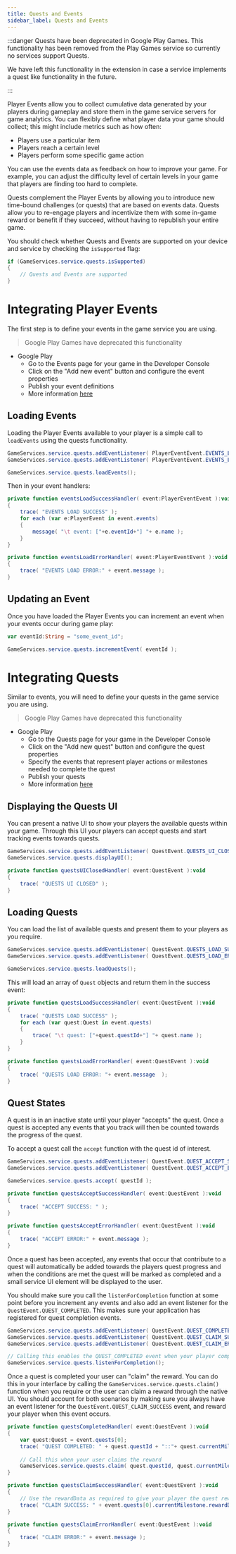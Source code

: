 ```yaml
---
title: Quests and Events
sidebar_label: Quests and Events
---
```



:::danger
Quests have been deprecated in Google Play Games. This functionality has been removed from the Play Games service so currently no services support Quests.

We have left this functionality in the extension in case a service implements a quest like functionality in the future.

::: 


Player Events allow you to collect cumulative data generated by your players during gameplay and 
store them in the game service servers for game analytics. You can flexibly define what player 
data your game should collect; this might include metrics such as how often:

- Players use a particular item
- Players reach a certain level
- Players perform some specific game action

You can use the events data as feedback on how to improve your game. For example, you can adjust 
the difficulty level of certain levels in your game that players are finding too hard to complete.

Quests complement the Player Events by allowing you to introduce new time-bound challenges (or quests) 
that are based on events data. Quests allow you to re-engage players and incentivize them with some 
in-game reward or benefit if they succeed, without having to republish your entire game.

You should check whether Quests and Events are supported on your device and service by checking the 
`isSupported` flag:


```actionscript
if (GameServices.service.quests.isSupported)
{
	// Quests and Events are supported
}
```

# Integrating Player Events

The first step is to define your events in the game service you are using. 

> Google Play Games have deprecated this functionality

- Google Play
  - Go to the Events page for your game in the Developer Console
  - Click on the "Add new event" button and configure the event properties
  - Publish your event definitions
  - More information [here](http://developers.google.com/games/services/common/concepts/quests)


## Loading Events

Loading the Player Events available to your player is a simple call to `loadEvents` using the quests functionality.

```actionscript
GameServices.service.quests.addEventListener( PlayerEventEvent.EVENTS_LOAD_SUCCESS, eventsLoadSuccessHandler );
GameServices.service.quests.addEventListener( PlayerEventEvent.EVENTS_LOAD_ERROR,   eventsLoadErrorHandler );

GameServices.service.quests.loadEvents();
```

Then in your event handlers:

```actionscript
private function eventsLoadSuccessHandler( event:PlayerEventEvent ):void
{
	trace( "EVENTS LOAD SUCCESS" );			
	for each (var e:PlayerEvent in event.events)
	{
		message( "\t event: ["+e.eventId+"] "+ e.name );
	}
}

private function eventsLoadErrorHandler( event:PlayerEventEvent ):void
{
	trace( "EVENTS LOAD ERROR:" + event.message );
}
```

## Updating an Event

Once you have loaded the Player Events you can increment an event when your events occur during game play:

```actionscript
var eventId:String = "some_event_id";

GameServices.service.quests.incrementEvent( eventId );
```


# Integrating Quests

Similar to events, you will need to define your quests in the game service you are using.

> Google Play Games have deprecated this functionality

- Google Play
  - Go to the Quests page for your game in the Developer Console
  - Click on the "Add new quest" button and configure the quest properties
  - Specify the events that represent player actions or milestones needed to complete the quest
  - Publish your quests
  - More information [here](http://developers.google.com/games/services/common/concepts/quests)


## Displaying the Quests UI

You can present a native UI to show your players the available quests within your game. 
Through this UI your players can accept quests and start tracking events towards quests.


```actionscript
GameServices.service.quests.addEventListener( QuestEvent.QUESTS_UI_CLOSED, questsUIClosedHandler );
GameServices.service.quests.displayUI();
```

```actionscript
private function questsUIClosedHandler( event:QuestEvent ):void
{
	trace( "QUESTS UI CLOSED" );
}
```


## Loading Quests

You can load the list of available quests and present them to your players as you require.

```actionscript
GameServices.service.quests.addEventListener( QuestEvent.QUESTS_LOAD_SUCCESS, questsLoadSuccessHandler );
GameServices.service.quests.addEventListener( QuestEvent.QUESTS_LOAD_ERROR, questsLoadErrorHandler );

GameServices.service.quests.loadQuests();
```

This will load an array of `Quest` objects and return them in the success event:

```actionscript
private function questsLoadSuccessHandler( event:QuestEvent ):void
{
	trace( "QUESTS LOAD SUCCESS" );
	for each (var quest:Quest in event.quests)
	{
		trace( "\t quest: ["+quest.questId+"] "+ quest.name );
	}
}

private function questsLoadErrorHandler( event:QuestEvent ):void
{
	trace( "QUESTS LOAD ERROR: "+ event.message  );
}
```


## Quest States 

A quest is in an inactive state until your player "accepts" the quest. Once a quest is accepted 
any events that you track will then be counted towards the progress of the quest.

To accept a quest call the `accept` function with the quest id of interest.

```actionscript
GameServices.service.quests.addEventListener( QuestEvent.QUEST_ACCEPT_SUCCESS, questsAcceptSuccessHandler );
GameServices.service.quests.addEventListener( QuestEvent.QUEST_ACCEPT_ERROR, questsAcceptErrorHandler );

GameServices.service.quests.accept( questId );
```

```actionscript
private function questsAcceptSuccessHandler( event:QuestEvent ):void
{
	trace( "ACCEPT SUCCESS: " );
}

private function questsAcceptErrorHandler( event:QuestEvent ):void
{
	trace( "ACCEPT ERROR:" + event.message );
}
```

Once a quest has been accepted, any events that occur that contribute to a quest will automatically 
be added towards the players quest progress and when the conditions are met the quest will be marked 
as completed and a small service UI element will be displayed to the user.

You should make sure you call the `listenForCompletion` function at some point before you increment 
any events and also add an event listener for the `QuestEvent.QUEST_COMPLETED`. This makes sure your 
application has registered for quest completion events.


```actionscript
GameServices.service.quests.addEventListener( QuestEvent.QUEST_COMPLETED, questsCompletedHandler );
GameServices.service.quests.addEventListener( QuestEvent.QUEST_CLAIM_SUCCESS, questsClaimSuccessHandler );
GameServices.service.quests.addEventListener( QuestEvent.QUEST_CLAIM_ERROR, questsClaimErrorHandler );

// Calling this enables the QUEST_COMPLETED event when your player completes a quest
GameServices.service.quests.listenForCompletion();
```


Once a quest is completed your user can "claim" the reward. You can do this in your interface by 
calling the `GameServices.service.quests.claim()` function when you require or the user can claim a 
reward through the native UI. You should account for both scenarios by making sure you always have 
an event listener for the `QuestEvent.QUEST_CLAIM_SUCCESS` event, and reward your player when this 
event occurs.



```actionscript
private function questsCompletedHandler( event:QuestEvent ):void
{
	var quest:Quest = event.quests[0];
	trace( "QUEST COMPLETED: " + quest.questId + "::"+ quest.currentMilestone.milestoneId );
	
	// Call this when your user claims the reward
	GameServices.service.quests.claim( quest.questId, quest.currentMilestone.milestoneId );
}

private function questsClaimSuccessHandler( event:QuestEvent ):void
{
	// Use the rewardData as required to give your player the quest reward
	trace( "CLAIM SUCCESS: " + event.quests[0].currentMilestone.rewardData.toString() );
}

private function questsClaimErrorHandler( event:QuestEvent ):void
{
	trace( "CLAIM ERROR:" + event.message );
}
```

